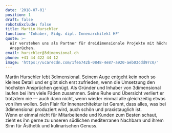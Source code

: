 ```yaml
---
date: '2018-07-01'
position: 1
draft: false
robotsExclude: false
title: Martin Hurschler
function: 'Inhaber, Eidg. dipl. Innenarchitekt HF'
quote: >-
  Wir verstehen uns als Partner für dreidimensionale Projekte mit höchsten
  Ansprüchen.
email: hurschler@3dimensional.ch
phone: +41 44 422 44 12
image: 'https://ucarecdn.com/1fe6742b-0848-4e87-a920-aeb03cdd97c0/'
---
```

Martin Hurschler lebt 3dimensional. Seinem Auge entgeht kein noch so kleines Detail und er gibt sich erst zufrieden, wenn die Umsetzung den höchsten Ansprüchen genügt. Als Gründer und Inhaber von 3dimensional laufen bei ihm viele Fäden zusammen. Seine Ruhe und Übersicht verliert er trotzdem nie — auch dann nicht, wenn wieder einmal alle gleichzeitig etwas von ihm wollen. Sein Flair für Innenarchitektur ist Garant, dass alles, was bei 3dimensional produziert wird, auch schön und praxistauglich ist.\
Wenn er einmal nicht für Mitarbeitende und Kunden zum Besten schaut, zieht es ihn gerne zu unseren südlichen mediterranen Nachbarn und ihrem Sinn für Ästhetik und kulinarischen Genuss.
